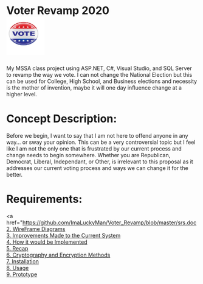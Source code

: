 # Voter Revamp 2020  <aside><img src="https://github.com/ImaLuckyMan/Voter_Revamp/blob/master/Vote2.jpg" style="width:100px; height:100px;"></aside>
My MSSA class project using ASP.NET, C#, Visual Studio, and SQL Server to revamp the way we vote. I can not change the National Election but this can be used for College, High School, and Business elections and necessity is the mother of invention, maybe it will one day influence change at a higher level.

# Concept Description:
Before we begin, I want to say that I am not here to offend anyone in any way… or sway your opinion. This can be a very controversial topic but I feel like I am not the only one that is frustrated by our current process and change needs to begin somewhere. Whether you are Republican, Democrat, Liberal, Independant, or Other, is irrelevant to this proposal as it addresses our current voting process and ways we can change it for the better.

# Requirements:
<a href="https://github.com/ImaLuckyMan/Voter_Revamp/blob/master/srs.doc</a></br>
<a href="#2">2. WireFrame Diagrams</a></br>
<a href="#3">3. Improvements Made to the Current System</a></br>
<a href="#4">4. How it would be Implemented</a></br>
<a href="#5">5. Recap</a></br>
<a href="#6">6. Cryptography and Encryption Methods</a></br>
<a href="#7">7. Installation </a></br>
<a href="#8">8. Usage </a></br>
<a href="#9">9. Prototype </a></br>
